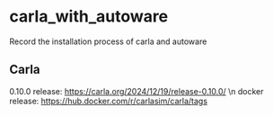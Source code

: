 # carla_with_autoware
Record the installation process of carla and autoware

##  Carla 
0.10.0 release: https://carla.org/2024/12/19/release-0.10.0/ \n
docker release: https://hub.docker.com/r/carlasim/carla/tags

